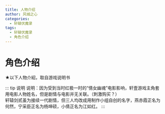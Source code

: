 ```yaml
---
title: 人物介绍
author: 风城之心
categories:
  - 轩辕伏魔录
tags:
  - 轩辕伏魔录
  - 角色介绍
---
```


# 角色介绍


<script setup>
import { ref } from 'vue'

const data = ref([{
    name:'輔子洵',
    info:[{
        label:'性别',
        value:'男'
    },
    {
        label:'年龄',
        value:'20'
    },
    {
        label:'武器',
        value:'剑'
    },
    {
        label:'职业',
        value:'墨者，墨門大徒弟'
    },
    {
        label:'描述',
        value:'鄰家大哥哥﹝汗～﹞'
    }
    ],
    avatar:'../../../public/img/games/fml/cas/slgcas01.gif',
    desc:`輔子洵自幼孤苦，雙親早亡，蒙墨門鉅子朱衍收入門下，為墨門的大弟子。雖非聰穎迅捷，然究是小有資質，加之勤勉學習，頗得師父朱衍喜歡。十八歲上時，習藝大致有成，朱衍已有傳缽之意。廿歲上的這日，朱衍命輔子洵下山降妖修習，旨在增其歷練，心中暗付輔子洵此行若能順利歸來，自以衣缽相傳了。<br>輔子洵下山未幾便即遭遇一番細故，賴平原村丁神醫父女救治多日方醒。於山下之變，輔子洵深覺愧赧，自思必回山面師告罪，亦擔心墨門尚有變故，便即告別丁群回山。<br>甫入山門卻見諸位師弟屍橫就地，探之原已被害多日。心下悚懼不安，緩步驚懼地步入大廳，果見師父朱衍亦已遇害，伏臥大廳血泊之中；師父的獨生愛女──小師妹卻不見蹤影。墨門竟只剩得他一人。<br>輔子洵大慟；安葬了師父及眾師兄弟之後，恍恍然不知何從。悄然凝思，心中所想盡是昔日師父敦敦訓誨時的慈和容貌，眾師兄弟山上同窗習藝的點點滴滴，以及小師妹的活潑跳脫。輔子洵思念放縱，一時間心中激盪，久久不能平復。<br>看看山門之大，卻不知自己何去何往？也不知收束心神，茫茫然朝山下走去……`
},{
    name:'丁芸',
    info:[{
        label:'性别',
        value:'女'
    },
    {
        label:'年龄',
        value:'17'
    },
    {
        label:'武器',
        value:'针'
    },
    {
        label:'职业',
        value:'女大夫'
    },
    {
        label:'描述',
        value:'善良純真美少女'
    }
    ],
    avatar:'../../../public/img/games/fml/cas/slgcas02.gif',
    desc:`父親丁群乃是江湖上聞名的神醫，後來一番系故，看盡江湖冷暖，遂攜同妻子與愛女丁芸隱居少淵峰下平原村中，遠離江湖武林、諸般事非。 <br>丁芸六歲上時母親便即早逝，乃與父親相守在平原村安靜生活。<br>丁芸自幼濡染醫道，或不如乃父之精，卻也超群。個性柔順婉約，自有一副悲天憫人的心腸。父女倆在鄉間行醫濟人，鄰里仰望。<br>這日丁芸欲外出採藥，甫出村口即見一長身少年昏暈在地，便將其救回。所幸這少年只是受了迷術，並無其餘內外傷，只需調理心神，挨得幾日也就醒了；之後將養些許也當無事。<br>丁芸見這少年長身玉面，劍眉薄唇，雖無受傷，但面容絕白悽然，雙唇緊抿，彷彿在昏去之前頗受一番驚懼，心中的愧疚徨急這幾日來全然盤覆在昏迷未復的俊臉之上。見之又替他難過起來，恍若自己也遭受如他一般的痛楚相似。<br>這少年醒來，言明自己乃是墨門輔子洵，將所受遭遇向丁群父女說了。輔子洵懸念墨門，定要回山，丁群擔心其心神未攝，苦心勸解，終是無用。只得命女兒丁芸路上陪伴，多備藥品，沿途照料，自付只須沒有重大意外，該當無事。
　　丁芸與輔子洵回到墨門，卻見滿門早已被害多日，心下頗感悽徨。<br>
　　待輔子洵將師父及師兄弟們安葬已畢，便一同下山往平原村來。回至村口，卻見村子已成廢墟一片，屋垣殘破，偶有幾處火煙。<br>
　　丁芸擔心父親，急往家中奔去，卻驚見父親俯臥門前，早已氣絕多時。丁芸傷心不已，輔子洵婉言安慰。<br>
　　丁芸家園被毀，父親橫死，至此已無依託。輔子洵感念她父女相救之情，不忍丁芸徨苦無依，心想不如暫且帶她同行，再定行止。於是兩人相攜而行。<br>`
},{
    name:'江無雙',
    info:[{
        label:'性别',
        value:'女'
    },
    {
        label:'年龄',
        value:'15'
    },
    {
        label:'武器',
        value:'黃金大刀'
    },
    {
        label:'职业',
        value:'少女'
    },
    {
        label:'描述',
        value:'驕驕蠻橫小妮子'
    }
    ],
    avatar:'../../../public/img/games/fml/cas/slgcas03.gif',
    desc:`汴涼金刀門門主江丰的獨身愛女，自小驕縱，因而養成一副蠻橫任性的脾氣。某日不知又去哪裡鬧了一場禍來，惹得江丰大怒。 <br>
江無雙自侍父親平素寵愛，又有母親依侍，口裡認錯卻全無誠意。江丰愈是怒極，揚言嚴懲，江無雙始知此次斷無倖然，心下驚慌。幸賴母親從旁迴護，父親暫時無可如何。<br>夜裡想起日間爹爹詈聲責罵，直是從所未有之事。當下驚怒交加，越牆負氣出走。<br>江無雙離家南下，路經一山腳，竟遭盜賊攔路搶劫。汴涼金刀江家名頭何其響亮！江門主嫡生愛女豈是庸庸？三兩下打敗攔路強盜，原來些許小賊，武功也只平平。打散盜賊後童心忽起，追上山去，眾強盜不是她對手，驚恐不定，卻不知江無雙有何企圖？<br>江無雙原本小孩心性，加上任性驕慣，仗著武藝和江家名頭，自幼調皮搗蛋，無禍不闖。這時突然想當起強盜頭頭來！群盜聽來無不詫異，雖覺難以想像，但想此人本領不差，若有她來坐第一把交椅，倒也合適。卻不想這江無雙小孩兒一個，對打家劫舍的事哪當個真？只不過一時好玩，想當個勞什子大王過過隱；待得興頭一過，便是求她來混兩個、三個寨子裡的大王，也留她不住！<br>便這樣江無雙在此據山佔寨，幹起了一群盜賊的頭領。<br>這日輔子洵與丁芸路過山下，江無雙領了小頭目並眾囉嘍欲來行搶。一番變故後，江無雙反覺山賊當得無味，倒不如輔子洵與丁芸遭妖怪追殺來的有趣。登時撇下一滿寨小頭目及眾囉嘍，強要賴上輔子洵二人。丁芸心地良善憫人，頗覺江無雙與這群山賊廝混甚是不妥，便央求輔子洵讓其同行。輔子洵一番思索，終於答應……<br>`
},
{
    name:'左震河',
    info:[{
        label:'性别',
        value:'男'
    },
    {
        label:'年龄',
        value:'40'
    },
    {
        label:'武器',
        value:'長槍'
    },
    {
        label:'职业',
        value:'鏢頭'
    },
    {
        label:'描述',
        value:'性烈如火大鏢客'
    }
    ],
    avatar:'../../../public/img/games/fml/cas/slgcas04.gif',
    desc:`河南震威鏢局的總鏢頭，祖上三代走鏢，江湖之上頗得黑白兩道仰望，因而有天下第一鏢之稱。 <br>左震河武藝超群，堪稱領袖河南，武林中人稱「神槍震八方」；加之三代走鏢闖下的名頭，手下保鏢從無失錯。<br>這日押鏢途中與輔子洵等三人相遇，江無雙玩興又起，定要攪鬧一番，卻與鏢局趟子手動上了手。左震河驚訝無已，以為強人奪鏢，雖見輔子洵等不像，卻也不敢多想，究是鏢物第一；雙方於是混鬥起來。一番爭鬥之後卻發現失了鏢車，輔子洵說明來由，深感歉疚，定要相助尋回失鏢。江無雙莽撞先行，輔子洵與鏢局人眾隨後跟去。終於在前頭野店撞上摸鏢賊裘千里，正自與江無雙爭鬧不休；一旁卻停著震威鏢局的鏢車。<br>一夥人費了老大勁終於制住裘千里，奪回失鏢。於是雙方分手，左震河保鏢先行。<br>不想一番變故之後，鏢車被毀，鏢局人眾死傷慘重。左震河發付從人且回河南，自己卻尋線追來仙狐谷，適逢谷中一場爭亂結束。輔子洵等見得左震河來此，驚訝無已。<br>左震河言明因果，原來毀鏢之人正是輔子洵等急欲追尋的禍首。一群人同仇敵愾，共同踏上旅途。`
},
{
    name:'裘千里',
    info:[{
        label:'性别',
        value:'男'
    },
    {
        label:'年龄',
        value:'30'
    },
    {
        label:'武器',
        value:'暗器、弓'
    },
    {
        label:'职业',
        value:'神偷'
    },
    {
        label:'描述',
        value:'見風轉舵牆頭草'
    }
    ],
    avatar:'../../../public/img/games/fml/cas/slgcas05.gif',
    desc:`人稱「江北草上飛」，輕功之迅捷絕倫，江湖之上罕有其匹；然而平時幹得卻是偷雞摸狗、飛簷侵戶的行當。偷竊之巧神乎其技，號稱偷遍天下絕不失手。個性圓滑精覺，從不踏無謂之險，卻也從不吃虧。然見口頭上若有可趁之機，便即叨然無已，此其唯一缺點。這日裘千里在樹林子中見輔子洵、丁芸，與江無雙三人和一隊鏢局子動手，一時手癢，趁著混亂中將鏢物摸走，竟是神鬼不覺。<br>待兩方鬥罷，鏢物早失。<br>輔子洵等要相助鏢局追尋失鏢，終於在前頭趕上正自大飲大朵的裘千里，以及滿車鏢物。無奈裘千里輕功卓絕，亦且武功不弱，輔子洵等費了老大功夫才終於將其擒住，繳還失鏢。<br>不想，裘千里卻又暗有所謀，軟擺乞語，便是要與輔子洵等人同行。丁芸憐心又起，於是央求讓其一道，輔子洵自有想法，於是便讓裘千里跟來，四人同踏進程。`
},
{
    name:'冷仲秋',
    info:[{
        label:'性别',
        value:'男'
    },
    {
        label:'年龄',
        value:'28'
    },
    {
        label:'武器',
        value:'長劍（官方網站，可是他用的好像都是刀）'
    },
    {
        label:'职业',
        value:'退隱劍客'
    },
    {
        label:'描述',
        value:'冷漠看江湖'
    }
    ],
    avatar:'../../../public/img/games/fml/cas/slgcas06.gif',
    desc:`劍法通神、曾經在武林中叱吒飛揚、人人景仰。少年時行走江湖，俠義高亮，人稱「河東大俠」，又因他面冷如鋒，以此別有外號「冷面佛」。 <br>不想後來遭敵所害，夫婦二人皆身中劇毒。妻子其時懷孕，距離分娩尚有一段時日；然中毒之後難過已極，竟爾早產後逝去。冷仲秋內力精深，得以將毒逼出，但卻雙眼俱盲。更沒想到的是，其妻產下一名女嬰雖然存活了下來，然而竟然便是天生血中罹毒。<br>唯一愛女生來即帶難治之症，冷仲秋為此四處奔波，求告解治之法，終是不能。<br>某日忽聽得修練靈狐的內丹或可治癒女兒身上的奇毒，因而四處尋訪靈狐。<br>這日來到仙狐谷求丹，竟撞上谷內一段紛爭。冷仲秋不明因果，又遭戲弄，竟與江無雙、裘千里相鬥了起來。江、裘兩人不是冷仲秋對手，幸好輔子洵及時出谷來救，未幾丁芸、七色又出得谷來，兩造說明原由，冷仲秋始細末，當下憤憤。<br>冷仲秋知道仙狐谷主失丹已死，隨即追蹤禍首而去，忽來到一處窄谷，地勢極其險峻。冷仲秋雙盲，又且心念愛女以及內丹，絲毫不察四周異狀；忽中埋伏，孤身被圍。是冷仲秋劍術通神，然而敵眾甚多，究是險象環生。幸好輔子洵等一夥趕到，便即加入混戰，及時救得冷仲秋窘境。<br>丁芸憐其處境，邀他同行；輔子洵、左震河仗義心起，亦從旁相勸不已。七色憐他，答允倘能奪回仙狐谷主的內丹，定相贈于他；江無雙小孩心性，自然越熱鬧越是興趣。冷仲秋心想自己孤身一人，追尋敵蹤自是艱辛，於是答應與眾人同行。<br>`
},

{
    name:'七色',
    info:[{
        label:'性别',
        value:'女'
    },
    {
        label:'年龄',
        value:'不详'
    },
    {
        label:'武器',
        value:'鞭'
    },
    {
        label:'职业',
        value:'狐仙'
    },
    {
        label:'描述',
        value:'丰姿綽約谷中仙'
    }
    ],
    avatar:'../../../public/img/games/fml/cas/slgcas07.gif',
    desc:`仙狐谷主的孫女，迺一修練數百年的靈狐化為人形；姿容嬌豔、綽約麗人。 <br>輔子洵等人來到仙狐谷，欲尋禍首。仙狐谷主極其明理，從中周旋，便要將煉妖壺交還輔子洵。<br>豈料一番變故之後，仙狐谷主失卻內丹，衰竭將死；七色身受重傷。眾人正是混亂一片，不想正兇趁亂逃出了谷去。 <br>仙狐谷主不幸身死，七色重傷之餘，亦且悲痛不已。七色心殤祖父之死，定要跟同輔子洵等人前去追尋元兇……`
},

{
    name:'梁錯',
    info:[{
        label:'性别',
        value:'男'
    },
    {
        label:'年龄',
        value:'19'
    },
    {
        label:'武器',
        value:'火彈、火器'
    },
    {
        label:'描述',
        value:'兵家後裔，憨厚單純胖小子'
    }
    ],
    avatar:'../../../public/img/games/fml/cas/slgcas08.gif',
    desc:`父親是上古兵家後裔。少年時及與父親居住在一世外隱匿之地。梁世一家向居於此，歷代均為良匠。梁父尤其聰明穎悟，機作之巧直如魯般復生，實百年一出之巧匠。不特專精機作之術，且通陰陽之學、五行之變。 <br>梁錯卻是天生愚魯遲鈍之極。梁父一生耽於技作之中，見子如此，每感慨之，謂其技將不傳矣。幸得此子性純良善，梁父乃以聊堪可慰。<br>這一日梁錯外出鬻樵，到得午後，歡然返家。甫入家門，卻見一群形跡不明之人分為兩方鬥得甚為激烈。梁錯心驚，看得片刻，卻遭一名長身妖怪出言恐嚇。<br>原來卻是輔子洵等一群人，誤闖密林，出不得路，便迷途來到梁家屋前。眾人本道可在此稍解勞頓，卻不想那小屋之中竟然無人；裘千里見得屋內陳設奇特，癮頭又犯，動手之繼不慎觸了機關，竟被關入夾室之中。<br>餘人心驚，見得無法可救，出得門來，又遇妖怪圍住，兩方打了起來。<br>梁錯遭妖怪恐嚇，奔入屋中取出火器，出來加入混鬥，卻幫著輔子洵等人擊退了敵人。<br>誰想放出了裘千里之後，屋中又是一番變故。丁芸本想邀他同行，原來梁錯對輔子洵等人亦有好感，自要同往幫忙。眾人歡喜，一同起程……`
},

{
    name:'九天',
    info:[{
        label:'性别',
        value:'女'
    },
    {
        label:'年龄',
        value:'不详'
    },
    {
        label:'职业',
        value:'狐仙'
    },
    {
        label:'描述',
        value:'陰沉跳脫小狐女（？）'
    }
    ],
    avatar:'../../../public/img/games/fml/cas/slgcas10.gif',
    desc:`仙狐谷主的小孫女、狐仙七色之妹，乃是修練數百年的白狐化成。不同於姐姐的成熟穩重、豔倫麗人，九天自幼活潑跳脫，愛玩愛鬧；又且由於家中長輩的對待，因此驕縱成性、膽大妄為。<br>九天在谷中不耐閒悶，擅自出谷結交臭氣相頭的妖邪四處作惡、惹事生飛，終被墨門的滅魔使者收入煉妖壺中。嬌生慣養的九天被困在壺中，為求生存受盡折磨，她恨天怨地、個性漸趨偏激。時光匆匆，轉眼已過了三百多年，忽地聽得耳畔聲響隱隱，只見那壺洞口大開，毫無周防。九天大起膽子，朝那壺口溜了出去…`
},
{
    name:'朱媛沅',
    info:[{
        label:'性别',
        value:'女'
    },
    {
        label:'年龄',
        value:'官方網站14，說明書17（我被弄混了…）'
    },
    ],
    avatar:'../../../public/img/games/fml/cas/slgcas09.gif',
    desc:`墨門掌門朱衍的獨生愛女。數年之前母親病逝，朱媛沅與父親及眾師哥山居生活，頗得憐愛；眾墨門弟子以其為師父、師娘獨女之故，平時寵愛已極，尤以大師哥輔子洵對她更是呵護關愛備至。朱媛沅時時跟著大師哥在山上玩耍、練劍，倒也快樂歡喜。<br>這一日輔子洵領受師命下山歷練，朱媛沅關心師哥，欲要同往，朱衍不允，令其回房，朱媛沅心下怏怏，回入自己房中。輔子洵自拜別師父，告別眾兄弟不提。<br>朱媛沅在房裡挨到午後，連午飯也不出來吃，朱衍心想這個女兒平日寵愛慣了，雖極少使小性，但究不能讓她有個起始，自己也絕難拉下臉去給女兒陪笑；以此不管，自去督促弟子練劍。<br>朱媛沅忽生奇想，溜出房門來，卻見屋內悄無一人，再到廳內往外張望，果見父親與眾師哥正在山門前練劍。朱媛沅偷偷拿起廳舍供臺上的煉妖壺，進房去包裹已定，又攜起自己的隨身短劍，逕從後門溜出，緣山道偷下山去。這是大師哥、三師哥與她從前發現的下山小路，這時卻正好派上用處。`
},
{
    name:'朱雀',
    info:[{
        label:'性别',
        value:'男'
    },
    {
        label:'武器',
        value:'柳葉雙刀'
    },
    {
        label:'描述',
        value:'妖物，陰森狡獪大妖王'
    }
    ],
    avatar:'../../../public/img/games/fml/cas/slgcas11.gif',
    desc:`五將山的妖王；不知其何來？<br>那朱雀王統領群妖，自來縱橫黃和以北，威攝不群；巢寨在五將山上一處僻靜的修羅宮中。牠生得高大魁偉、肌肉糾結，紅眼青面、赤髮箕張，果然不怒自威，凡小妖見了牠，沒有不震悚懼的！<br>這朱雀王手段高強，普天妖魔多有慕名來附的；手下智臣良將漸多，愈加不甘寂寞，心中有著老大一個野心想法......`
},
{
    name:'青龍',
    info:[{
        label:'性别',
        value:'男'
    },
    {
        label:'武器',
        value:'長劍'
    },
    {
        label:'描述',
        value:'修羅，喜怒不形、智比仲達'
    }
    ],
    avatar:'../../../public/img/games/fml/cas/slgcas12.gif',
    desc:`原是修羅使者，怎奈擺不脫貪嗔痴慾，因而墜入魔道；之後投在朱雀王帳下，供其驅策。自來冷靜狡猾，為朱雀王獻計劃策，是其手下第一謀臣。<br>青龍生得長身單薄，面容縞白了無血色，神色凌厲攝人，喜怒不形於色，實是見了教人聳然的厲害角色。`
},
{
    name:'白虎',
    info:[{
        label:'性别',
        value:'男'
    },
    {
        label:'武器',
        value:'无'
    },
    {
        label:'描述',
        value:'修羅，粗魯莽撞猛張飛'
    }
    ],
    avatar:'../../../public/img/games/fml/cas/slgcas13.gif',
    desc:`原是修羅使者，心生怨懟因由而墜入魔道；與兄長青龍投在朱雀王的手下，號為「東、西修羅」，是朱雀王的左右手。<br>白虎生得頗為強壯，一頭雪白頭髮是其特色。不同於其兄青龍，在朱雀底下卻是萬般奔波，幹盡勞差的角色。做事有十足衝勁，唯一缺憾便是腦袋不夠靈光。`
},

{
    name:'玄武',
    info:[{
        label:'性别',
        value:'男'
    },
    {
        label:'武器',
        value:'大鐵鎚'
    },
    {
        label:'描述',
        value:'妖物，寡言赤心似周倉'
    }
    ],
    avatar:'../../../public/img/games/fml/cas/slgcas14.gif',
    desc:`朱雀王帳下的舊臣，跟隨朱雀王最久，也是朱雀王最為仰賴的部屬之一。當年東、西修羅盡為煉妖壺所收，朱雀王手下忽折兩名得力助手，聲勢驟減。然而玄武始終如一，忠心故主，跟隨朱雀不離，隱然便是朱雀唯一信賴仰仗的部下了。<br>玄武生得極其魁偉壯，使起蠻力來無人能敵。一襲墨綠短衫，身上肌肉交錯糾結；臉卻生得極醜，至為嚇人。平時沉默寡言，卻是朱雀王身邊最為倚柱的近身護衛。`
},
]);
</script>

<p>★以下人物介紹，取自游戏说明书</p>

<a-list class="list-demo-action-layout" :bordered="false" :data="data">
    <template #item="{ item }">
      <a-list-item class="list-demo-item" action-layout="vertical">
        <template #extra>
          <div className="image-area">
            <a-image alt="arco-design" :src="item.avatar" :alt="item.name" />
          </div>
        </template>
        <a-list-item-meta
          :title="item.name"
          :description="item.desc"
          :bordered="false"
        >
        <template #description>
    <a-descriptions :data="item.info" layout="inline-horizontal" bordered/>
<span v-html="item.desc"></span>
</template>
<template #title>

## {{item.name}}
</template>
        </a-list-item-meta>
      </a-list-item>
    </template>
  </a-list>

  <style scoped>
.list-demo-action-layout .image-area {
  width: 183px;
  border-radius: 2px;
  overflow: hidden;
  margin-left:10px;
}

.list-demo-action-layout .list-demo-item {
  padding: 20px 0;
  border-bottom: 1px solid var(--color-fill-3);
}

.list-demo-action-layout .image-area img {
  width: 100%;
  object-fit:fill;
}

.list-demo-action-layout .arco-list-item-action .arco-icon {
  margin: 0 4px;
}
</style>



::: tip 说明
说明：因为受到当时红极一时的“倩女幽魂”电影影响，轩壹游戏主角套用电影人物姓名，但是剧情与电影并无关联。（刺激购买？）<br>
轩辕剑贰虽为接续一代剧情，但三人均改成用制作小组自创的名字，燕赤霞正名为何然，宁采臣正名为杨坤硕，小倩正名为江如红。
:::
